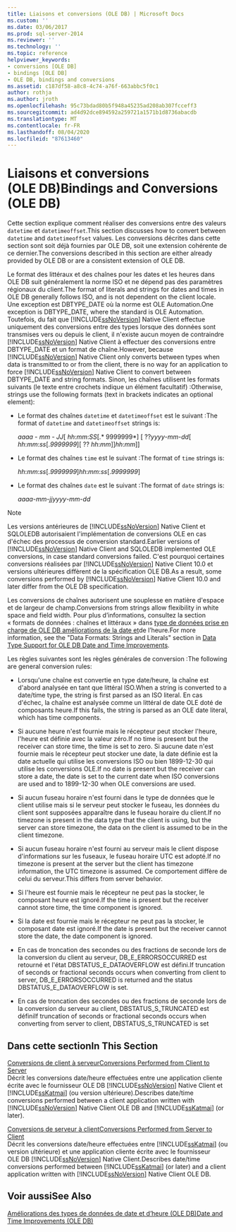 ```yaml
---
title: Liaisons et conversions (OLE DB) | Microsoft Docs
ms.custom: ''
ms.date: 03/06/2017
ms.prod: sql-server-2014
ms.reviewer: ''
ms.technology: ''
ms.topic: reference
helpviewer_keywords:
- conversions [OLE DB]
- bindings [OLE DB]
- OLE DB, bindings and conversions
ms.assetid: c187df58-a8c8-4c74-a76f-663abbc5f0c1
author: rothja
ms.author: jroth
ms.openlocfilehash: 95c73bdad80b5f948a45235ad208ab307fcceff3
ms.sourcegitcommit: ad4d92dce894592a259721a1571b1d8736abacdb
ms.translationtype: MT
ms.contentlocale: fr-FR
ms.lasthandoff: 08/04/2020
ms.locfileid: "87613460"
---
```

# <a name="bindings-and-conversions-ole-db"></a><span data-ttu-id="7eb3e-102">Liaisons et conversions (OLE DB)</span><span class="sxs-lookup"><span data-stu-id="7eb3e-102">Bindings and Conversions (OLE DB)</span></span>
  <span data-ttu-id="7eb3e-103">Cette section explique comment réaliser des conversions entre des valeurs `datetime` et `datetimeoffset`.</span><span class="sxs-lookup"><span data-stu-id="7eb3e-103">This section discusses how to convert between `datetime` and `datetimeoffset` values.</span></span> <span data-ttu-id="7eb3e-104">Les conversions décrites dans cette section sont soit déjà fournies par OLE DB, soit une extension cohérente de ce dernier.</span><span class="sxs-lookup"><span data-stu-id="7eb3e-104">The conversions described in this section are either already provided by OLE DB or are a consistent extension of OLE DB.</span></span>  
  
 <span data-ttu-id="7eb3e-105">Le format des littéraux et des chaînes pour les dates et les heures dans OLE DB suit généralement la norme ISO et ne dépend pas des paramètres régionaux du client.</span><span class="sxs-lookup"><span data-stu-id="7eb3e-105">The format of literals and strings for dates and times in OLE DB generally follows ISO, and is not dependent on the client locale.</span></span> <span data-ttu-id="7eb3e-106">Une exception est DBTYPE_DATE où la norme est OLE Automation.</span><span class="sxs-lookup"><span data-stu-id="7eb3e-106">One exception is DBTYPE_DATE, where the standard is OLE Automation.</span></span> <span data-ttu-id="7eb3e-107">Toutefois, du fait que [!INCLUDE[ssNoVersion](../../includes/ssnoversion-md.md)] Native Client effectue uniquement des conversions entre des types lorsque des données sont transmises vers ou depuis le client, il n'existe aucun moyen de contraindre [!INCLUDE[ssNoVersion](../../includes/ssnoversion-md.md)] Native Client à effectuer des conversions entre DBTYPE_DATE et un format de chaîne.</span><span class="sxs-lookup"><span data-stu-id="7eb3e-107">However, because [!INCLUDE[ssNoVersion](../../includes/ssnoversion-md.md)] Native Client only converts between types when data is transmitted to or from the client, there is no way for an application to force [!INCLUDE[ssNoVersion](../../includes/ssnoversion-md.md)] Native Client to convert between DBTYPE_DATE and string formats.</span></span> <span data-ttu-id="7eb3e-108">Sinon, les chaînes utilisent les formats suivants (le texte entre crochets indique un élément facultatif) :</span><span class="sxs-lookup"><span data-stu-id="7eb3e-108">Otherwise, strings use the following formats (text in brackets indicates an optional element):</span></span>  
  
-   <span data-ttu-id="7eb3e-109">Le format des chaînes `datetime` et `datetimeoffset` est le suivant :</span><span class="sxs-lookup"><span data-stu-id="7eb3e-109">The format of `datetime` and `datetimeoffset` strings is:</span></span>  
  
     <span data-ttu-id="7eb3e-110">*aaaa* - *mm* - *JJ*[ *hh*:*mm*:*SS*[.\* 9999999\*] [ ??</span><span class="sxs-lookup"><span data-stu-id="7eb3e-110">*yyyy*-*mm*-*dd*[ *hh*:*mm*:*ss*[.*9999999*][ ??</span></span> <span data-ttu-id="7eb3e-111">*hh*:*mm*]]</span><span class="sxs-lookup"><span data-stu-id="7eb3e-111">*hh*:*mm*]]</span></span>  
  
-   <span data-ttu-id="7eb3e-112">Le format des chaînes `time` est le suivant :</span><span class="sxs-lookup"><span data-stu-id="7eb3e-112">The format of `time` strings is:</span></span>  
  
     <span data-ttu-id="7eb3e-113">*hh*:*mm*:*ss*[.*9999999*]</span><span class="sxs-lookup"><span data-stu-id="7eb3e-113">*hh*:*mm*:*ss*[.*9999999*]</span></span>  
  
-   <span data-ttu-id="7eb3e-114">Le format des chaînes `date` est le suivant :</span><span class="sxs-lookup"><span data-stu-id="7eb3e-114">The format of `date` strings is:</span></span>  
  
     <span data-ttu-id="7eb3e-115">*aaaa*-*mm*-*jj*</span><span class="sxs-lookup"><span data-stu-id="7eb3e-115">*yyyy*-*mm*-*dd*</span></span>  
  
> [!NOTE]  
>  <span data-ttu-id="7eb3e-116">Les versions antérieures de [!INCLUDE[ssNoVersion](../../includes/ssnoversion-md.md)] Native Client et SQLOLEDB autorisaient l'implémentation de conversions OLE en cas d'échec des processus de conversion standard.</span><span class="sxs-lookup"><span data-stu-id="7eb3e-116">Earlier versions of [!INCLUDE[ssNoVersion](../../includes/ssnoversion-md.md)] Native Client and SQLOLEDB implemented OLE conversions, in case standard conversions failed.</span></span> <span data-ttu-id="7eb3e-117">C'est pourquoi certaines conversions réalisées par [!INCLUDE[ssNoVersion](../../includes/ssnoversion-md.md)] Native Client 10.0 et versions ultérieures diffèrent de la spécification OLE DB.</span><span class="sxs-lookup"><span data-stu-id="7eb3e-117">As a result, some conversions performed by [!INCLUDE[ssNoVersion](../../includes/ssnoversion-md.md)] Native Client 10.0 and later differ from the OLE DB specification.</span></span>  
  
 <span data-ttu-id="7eb3e-118">Les conversions de chaînes autorisent une souplesse en matière d'espace et de largeur de champ.</span><span class="sxs-lookup"><span data-stu-id="7eb3e-118">Conversions from strings allow flexibility in white space and field width.</span></span> <span data-ttu-id="7eb3e-119">Pour plus d’informations, consultez la section « formats de données : chaînes et littéraux » dans [type de données prise en charge de OLE DB améliorations de la date et](data-type-support-for-ole-db-date-and-time-improvements.md)de l’heure.</span><span class="sxs-lookup"><span data-stu-id="7eb3e-119">For more information, see the "Data Formats: Strings and Literals" section in [Data Type Support for OLE DB Date and Time Improvements](data-type-support-for-ole-db-date-and-time-improvements.md).</span></span>  
  
 <span data-ttu-id="7eb3e-120">Les règles suivantes sont les règles générales de conversion :</span><span class="sxs-lookup"><span data-stu-id="7eb3e-120">The following are general conversion rules:</span></span>  
  
-   <span data-ttu-id="7eb3e-121">Lorsqu'une chaîne est convertie en type date/heure, la chaîne est d'abord analysée en tant que littéral ISO.</span><span class="sxs-lookup"><span data-stu-id="7eb3e-121">When a string is converted to a date/time type, the string is first parsed as an ISO literal.</span></span> <span data-ttu-id="7eb3e-122">En cas d'échec, la chaîne est analysée comme un littéral de date OLE doté de composants heure.</span><span class="sxs-lookup"><span data-stu-id="7eb3e-122">If this fails, the string is parsed as an OLE date literal, which has time components.</span></span>  
  
-   <span data-ttu-id="7eb3e-123">Si aucune heure n'est fournie mais le récepteur peut stocker l'heure, l'heure est définie avec la valeur zéro.</span><span class="sxs-lookup"><span data-stu-id="7eb3e-123">If no time is present but the receiver can store time, the time is set to zero.</span></span> <span data-ttu-id="7eb3e-124">Si aucune date n'est fournie mais le récepteur peut stocker une date, la date définie est la date actuelle qui utilise les conversions ISO ou bien 1899-12-30 qui utilise les conversions OLE.</span><span class="sxs-lookup"><span data-stu-id="7eb3e-124">If no date is present but the receiver can store a date, the date is set to the current date when ISO conversions are used and to 1899-12-30 when OLE conversions are used.</span></span>  
  
-   <span data-ttu-id="7eb3e-125">Si aucun fuseau horaire n'est fourni dans le type de données que le client utilise mais si le serveur peut stocker le fuseau, les données du client sont supposées apparaître dans le fuseau horaire du client.</span><span class="sxs-lookup"><span data-stu-id="7eb3e-125">If no timezone is present in the data type that the client is using, but the server can store timezone, the data on the client is assumed to be in the client timezone.</span></span>  
  
-   <span data-ttu-id="7eb3e-126">Si aucun fuseau horaire n'est fourni au serveur mais le client dispose d'informations sur les fuseaux, le fuseau horaire UTC est adopté.</span><span class="sxs-lookup"><span data-stu-id="7eb3e-126">If no timezone is present at the server but the client has timezone information, the UTC timezone is assumed.</span></span> <span data-ttu-id="7eb3e-127">Ce comportement diffère de celui du serveur.</span><span class="sxs-lookup"><span data-stu-id="7eb3e-127">This differs from server behavior.</span></span>  
  
-   <span data-ttu-id="7eb3e-128">Si l'heure est fournie mais le récepteur ne peut pas la stocker, le composant heure est ignoré.</span><span class="sxs-lookup"><span data-stu-id="7eb3e-128">If the time is present but the receiver cannot store time, the time component is ignored.</span></span>  
  
-   <span data-ttu-id="7eb3e-129">Si la date est fournie mais le récepteur ne peut pas la stocker, le composant date est ignoré.</span><span class="sxs-lookup"><span data-stu-id="7eb3e-129">If the date is present but the receiver cannot store the date, the date component is ignored.</span></span>  
  
-   <span data-ttu-id="7eb3e-130">En cas de troncation des secondes ou des fractions de seconde lors de la conversion du client au serveur, DB_E_ERRORSOCCURRED est retourné et l'état DBSTATUS_E_DATAOVERFLOW est défini.</span><span class="sxs-lookup"><span data-stu-id="7eb3e-130">If truncation of seconds or fractional seconds occurs when converting from client to server, DB_E_ERRORSOCCURRED is returned and the status DBSTATUS_E_DATAOVERFLOW is set.</span></span>  
  
-   <span data-ttu-id="7eb3e-131">En cas de troncation des secondes ou des fractions de seconde lors de la conversion du serveur au client, DBSTATUS_S_TRUNCATED est défini</span><span class="sxs-lookup"><span data-stu-id="7eb3e-131">If truncation of seconds or fractional seconds occurs when converting from server to client, DBSTATUS_S_TRUNCATED is set</span></span>  
  
## <a name="in-this-section"></a><span data-ttu-id="7eb3e-132">Dans cette section</span><span class="sxs-lookup"><span data-stu-id="7eb3e-132">In This Section</span></span>  
 [<span data-ttu-id="7eb3e-133">Conversions de client à serveur</span><span class="sxs-lookup"><span data-stu-id="7eb3e-133">Conversions Performed from Client to Server</span></span>](conversions-performed-from-client-to-server.md)  
 <span data-ttu-id="7eb3e-134">Décrit les conversions date/heure effectuées entre une application cliente écrite avec le fournisseur OLE DB [!INCLUDE[ssNoVersion](../../includes/ssnoversion-md.md)] Native Client et [!INCLUDE[ssKatmai](../../includes/sskatmai-md.md)] (ou version ultérieure).</span><span class="sxs-lookup"><span data-stu-id="7eb3e-134">Describes date/time conversions performed between a client application written with [!INCLUDE[ssNoVersion](../../includes/ssnoversion-md.md)] Native Client OLE DB and [!INCLUDE[ssKatmai](../../includes/sskatmai-md.md)] (or later).</span></span>  
  
 [<span data-ttu-id="7eb3e-135">Conversions de serveur à client</span><span class="sxs-lookup"><span data-stu-id="7eb3e-135">Conversions Performed from Server to Client</span></span>](conversions-performed-from-server-to-client.md)  
 <span data-ttu-id="7eb3e-136">Décrit les conversions date/heure effectuées entre [!INCLUDE[ssKatmai](../../includes/sskatmai-md.md)] (ou version ultérieure) et une application cliente écrite avec le fournisseur OLE DB [!INCLUDE[ssNoVersion](../../includes/ssnoversion-md.md)] Native Client.</span><span class="sxs-lookup"><span data-stu-id="7eb3e-136">Describes date/time conversions performed between [!INCLUDE[ssKatmai](../../includes/sskatmai-md.md)] (or later) and a client application written with [!INCLUDE[ssNoVersion](../../includes/ssnoversion-md.md)] Native Client OLE DB.</span></span>  
  
## <a name="see-also"></a><span data-ttu-id="7eb3e-137">Voir aussi</span><span class="sxs-lookup"><span data-stu-id="7eb3e-137">See Also</span></span>  
 [<span data-ttu-id="7eb3e-138">Améliorations des types de données de date et d’heure &#40;OLE DB&#41;</span><span class="sxs-lookup"><span data-stu-id="7eb3e-138">Date and Time Improvements &#40;OLE DB&#41;</span></span>](date-and-time-improvements-ole-db.md)  
  
  
